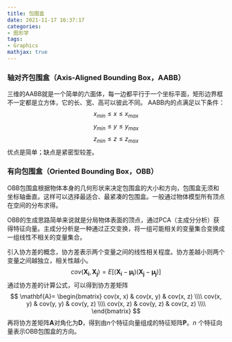 ```yaml
---
title: 包围盒
date: 2021-11-17 16:37:17
categories: 
- 图形学
tags:
- Graphics
mathjax: true
---
```


### 轴对齐包围盒（Axis-Aligned Bounding Box，AABB）

三维的AABB就是一个简单的六面体，每一边都平行于一个坐标平面，矩形边界框不一定都是立方体，它的长、宽、高可以彼此不同。
AABB内的点满足以下条件：
$$x_{min} \le x \le x_{max}$$
$$y_{min} \le y \le y_{max}$$
$$z_{min} \le z \le z_{max}$$
优点是简单；缺点是紧密型较差。

### 有向包围盒（Oriented Bounding Box，OBB）

OBB包围盒根据物体本身的几何形状来决定包围盒的大小和方向，包围盒无须和坐标轴垂直。这样可以选择最适合、最紧凑的包围盒。一般通过物体模型所有顶点在空间的分布求得。

OBB的生成思路简单来说就是分局物体表面的顶点，通过PCA（主成分分析）获得特征向量。主成分分析是一种通过正交变换，将一组可能相关的变量集合变换成一组线性不相关的变量集合。

引入协方差的概念，协方差表示两个变量之间的线性相关程度。协方差越小则两个变量之间越独立，相关性越小。
$$
cov(\mathbf{X_i}, \mathbf{X_j}) = E[(\mathbf{X_i} - \mathbf{\mu_i})(\mathbf{X_j} - \mathbf{\mu_j})]
$$
通过协方差的计算公式，可以得到协方差矩阵
$$
\mathbf{A}=
\begin{bmatrix}
cov(x, x) & cov(x, y) & cov(x, z) \\\\
cov(x, y) & cov(y, y) & cov(y, z) \\\\
cov(x, z) & cov(y, z) & cov(z, z) \\\\
\end{bmatrix}
$$
再将协方差矩阵$\mathbf{A}$对角化为$\mathbf{D}$，得到由$n$个特征向量组成的特征矩阵$\mathbf{P}$。$n$ 个特征向量表示OBB包围盒的方向。
